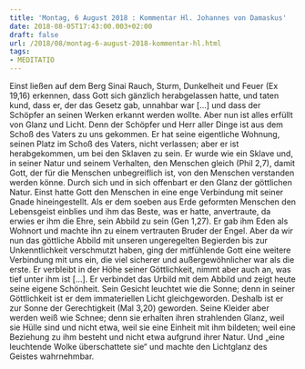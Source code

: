 ```yaml
---
title: 'Montag, 6 August 2018 : Kommentar Hl. Johannes von Damaskus'
date: 2018-08-05T17:43:00.003+02:00
draft: false
url: /2018/08/montag-6-august-2018-kommentar-hl.html
tags: 
- MEDITATIO
---
```


Einst ließen auf dem Berg Sinai Rauch, Sturm, Dunkelheit und Feuer (Ex 19,16) erkennen, dass Gott sich gänzlich herabgelassen hatte, und taten kund, dass er, der das Gesetz gab, unnahbar war \[...\] und dass der Schöpfer an seinen Werken erkannt werden wollte. Aber nun ist alles erfüllt von Glanz und Licht. Denn der Schöpfer und Herr aller Dinge ist aus dem Schoß des Vaters zu uns gekommen. Er hat seine eigentliche Wohnung, seinen Platz im Schoß des Vaters, nicht verlassen; aber er ist herabgekommen, um bei den Sklaven zu sein. Er wurde wie ein Sklave und, in seiner Natur und seinem Verhalten, den Menschen gleich (Phil 2,7), damit Gott, der für die Menschen unbegreiflich ist, von den Menschen verstanden werden könne. Durch sich und in sich offenbart er den Glanz der göttlichen Natur. Einst hatte Gott den Menschen in eine enge Verbindung mit seiner Gnade hineingestellt. Als er dem soeben aus Erde geformten Menschen den Lebensgeist einblies und ihm das Beste, was er hatte, anvertraute, da erwies er ihm die Ehre, sein Abbild zu sein (Gen 1,27). Er gab ihm Eden als Wohnort und machte ihn zu einem vertrauten Bruder der Engel. Aber da wir nun das göttliche Abbild mit unseren ungeregelten Begierden bis zur Unkenntlichkeit verschmutzt haben, ging der mitfühlende Gott eine weitere Verbindung mit uns ein, die viel sicherer und außergewöhnlicher war als die erste. Er verbleibt in der Höhe seiner Göttlichkeit, nimmt aber auch an, was tief unter ihm ist \[...\]. Er verbindet das Urbild mit dem Abbild und zeigt heute seine eigene Schönheit. Sein Gesicht leuchtet wie die Sonne; denn in seiner Göttlichkeit ist er dem immateriellen Licht gleichgeworden. Deshalb ist er zur Sonne der Gerechtigkeit (Mal 3,20) geworden. Seine Kleider aber werden weiß wie Schnee; denn sie erhalten ihren strahlenden Glanz, weil sie Hülle sind und nicht etwa, weil sie eine Einheit mit ihm bildeten; weil eine Beziehung zu ihm besteht und nicht etwa aufgrund ihrer Natur. Und „eine leuchtende Wolke überschattete sie“ und machte den Lichtglanz des Geistes wahrnehmbar.